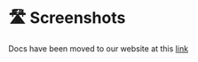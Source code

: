 # 🛣️ Screenshots

Docs have been moved to our website at this [link](https://tomatophp.com/en/open-source/filament-icons)
